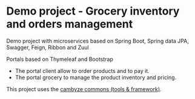# Demo project - Grocery inventory and orders management
Demo project with microservices based on Spring Boot, Spring data JPA, Swagger, Feign, Ribbon and Zuul
<p>Portals based on Thymeleaf and Bootstrap
<ul>
  <li>The portal client allow to order products and to pay it.</li>
  <li>The portal grocery to manage the product inventory and pricing.</li>
</ul>
<p>This project uses the <a href="https://github.com/cambyze/cambyze-commons">cambyze commons (tools & framework)</a>.

